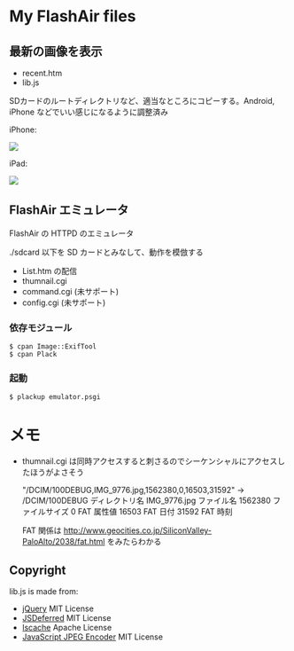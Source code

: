 My FlashAir files
=================

## 最新の画像を表示

 *  recent.htm
 *  lib.js

SDカードのルートディレクトリなど、適当なところにコピーする。Android, iPhone などでいい感じになるように調整済み


iPhone:

<img src="https://lh5.googleusercontent.com/-Z3qgu5W8Q8M/T3nKmeRyuvI/AAAAAAAABzk/5PW2IYXNY4c/s512/2012-04-03%252000.49.08.png"/>

iPad:

<img src="https://lh4.googleusercontent.com/-JujV74pEGMM/T3nOyEHySBI/AAAAAAAABz8/5rpJsnMUbAE/s640/2012-04-03-01.05.02.png"/>


## FlashAir エミュレータ

FlashAir の HTTPD のエミュレータ

./sdcard 以下を SD カードとみなして、動作を模倣する

 *  List.htm の配信
 *  thumnail.cgi
 *  command.cgi (未サポート)
 *  config.cgi (未サポート)

### 依存モジュール

	$ cpan Image::ExifTool
	$ cpan Plack

### 起動

	$ plackup emulator.psgi


メモ
====

 * thumnail.cgi は同時アクセスすると刺さるのでシーケンシャルにアクセスしたほうがよさそう


	"/DCIM/100DEBUG,IMG_9776.jpg,1562380,0,16503,31592"
	  ->
		/DCIM/100DEBUG
		  ディレクトリ名
		IMG_9776.jpg
		  ファイル名
		1562380
		  ファイルサイズ
		0
		  FAT 属性値
		16503
		  FAT 日付
		31592
		  FAT 時刻

	FAT 関係は http://www.geocities.co.jp/SiliconValley-PaloAlto/2038/fat.html をみたらわかる


## Copyright

lib.js is made from:

 * [jQuery]( http://jquery.com/ ) MIT License
 * [JSDeferred]( http://cho45.stfuawsc.com/jsdeferred/ ) MIT License
 * [lscache]( https://github.com/pamelafox/lscache ) Apache License
 * [JavaScript JPEG Encoder]( http://www.bytestrom.eu/blog/2009/1120a_jpeg_encoder_for_javascript ) MIT License

